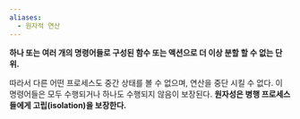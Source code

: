 ```yaml
---
aliases:
  - 원자적 연산
---
```


**하나 또는 여러 개의 명령어들로 구성된 함수 또는 액션으로 더 이상 분할 할 수 없는 단위.**

따라서 다른 어떤 프로세스도 중간 상태를 볼 수 없으며, 연산을 중단 시킬 수 없다.
이 명령어들은 모두 수행되거나 하나도 수행되지 않음이 보장된다. 
**원자성은 병행 프로세스들에게 고립(isolation)을 보장한다.**